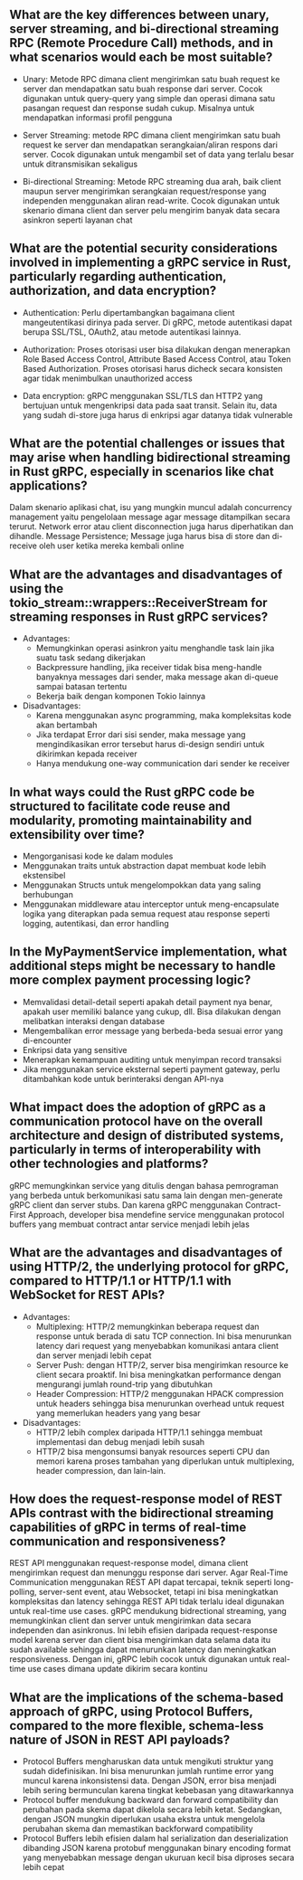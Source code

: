 ## What are the key differences between unary, server streaming, and bi-directional streaming RPC (Remote Procedure Call) methods, and in what scenarios would each be most suitable?

- Unary: Metode RPC dimana client mengirimkan satu buah request ke server dan mendapatkan satu buah response dari server. Cocok digunakan untuk query-query yang simple dan operasi dimana satu pasangan request dan response sudah cukup. Misalnya untuk mendapatkan informasi profil pengguna

- Server Streaming: metode RPC dimana client mengirimkan satu buah request ke server dan mendapatkan serangkaian/aliran respons dari server. Cocok digunakan untuk mengambil set of data yang terlalu besar untuk ditransmisikan sekaligus

- Bi-directional Streaming: Metode RPC streaming dua arah, baik client maupun server mengirimkan serangkaian request/response yang independen menggunakan aliran read-write. Cocok digunakan untuk skenario dimana client dan server pelu mengirim banyak data secara asinkron seperti layanan chat

## What are the potential security considerations involved in implementing a gRPC service in Rust, particularly regarding authentication, authorization, and data encryption?

- Authentication: Perlu dipertambangkan bagaimana client mangeutentikasi dirinya pada server. Di gRPC, metode autentikasi dapat berupa SSL/TSL, OAuth2, atau metode autentikasi lainnya.

- Authorization: Proses otorisasi user bisa dilakukan dengan menerapkan Role Based Access Control, Attribute Based Access Control, atau Token Based Authorization. Proses otorisasi harus dicheck secara konsisten agar tidak menimbulkan unauthorized access

- Data encryption: gRPC menggunakan SSL/TLS dan HTTP2 yang bertujuan untuk mengenkripsi data pada saat transit. Selain itu, data yang sudah di-store juga harus di enkripsi agar datanya tidak vulnerable

## What are the potential challenges or issues that may arise when handling bidirectional streaming in Rust gRPC, especially in scenarios like chat applications?

Dalam skenario aplikasi chat, isu yang mungkin muncul adalah concurrency management yaitu pengelolaan message agar message ditampilkan secara terurut. Network error atau client disconnection juga harus diperhatikan dan dihandle. Message Persistence; Message juga harus bisa di store dan di-receive oleh user ketika mereka kembali online

## What are the advantages and disadvantages of using the tokio_stream::wrappers::ReceiverStream for streaming responses in Rust gRPC services?

- Advantages: 
    - Memungkinkan operasi asinkron yaitu menghandle task lain jika suatu task sedang dikerjakan
    - Backpressure handling, jika receiver tidak bisa meng-handle banyaknya messages dari sender, maka message akan di-queue sampai batasan tertentu
    - Bekerja baik dengan komponen Tokio lainnya
- Disadvantages:
    - Karena menggunakan async programming, maka kompleksitas kode akan bertambah
    - Jika terdapat Error dari sisi sender, maka message yang mengindikasikan error tersebut harus di-design sendiri untuk dikirimkan kepada receiver
    - Hanya mendukung one-way communication dari sender ke receiver

## In what ways could the Rust gRPC code be structured to facilitate code reuse and modularity, promoting maintainability and extensibility over time?

- Mengorganisasi kode ke dalam modules
- Menggunakan traits untuk abstraction dapat membuat kode lebih ekstensibel
- Menggunakan Structs untuk mengelompokkan data yang saling berhubungan
- Menggunakan middleware atau interceptor untuk meng-encapsulate logika yang diterapkan pada semua request atau response seperti logging, autentikasi, dan error handling

## In the MyPaymentService implementation, what additional steps might be necessary to handle more complex payment processing logic?

- Memvalidasi detail-detail seperti apakah detail payment nya benar, apakah user memiliki balance yang cukup, dll. Bisa dilakukan dengan melibatkan interaksi dengan database
- Mengembalikan error message yang berbeda-beda sesuai error yang di-encounter
- Enkripsi data yang sensitive
- Menerapkan kemampuan auditing untuk menyimpan record transaksi
- Jika menggunakan service eksternal seperti payment gateway, perlu ditambahkan kode untuk berinteraksi dengan API-nya

## What impact does the adoption of gRPC as a communication protocol have on the overall architecture and design of distributed systems, particularly in terms of interoperability with other technologies and platforms?

gRPC memungkinkan service yang ditulis dengan bahasa pemrograman yang berbeda untuk berkomunikasi satu sama lain dengan men-generate gRPC client dan server stubs. Dan karena gRPC menggunakan Contract-First Approach, developer bisa mendefine service menggunakan protocol buffers yang membuat contract antar service menjadi lebih jelas

## What are the advantages and disadvantages of using HTTP/2, the underlying protocol for gRPC, compared to HTTP/1.1 or HTTP/1.1 with WebSocket for REST APIs?

- Advantages:
    - Multiplexing: HTTP/2 memungkinkan beberapa request dan response untuk berada di satu TCP connection. Ini bisa menurunkan latency dari request yang menyebabkan komunikasi antara client dan server menjadi lebih cepat
    - Server Push: dengan HTTP/2, server bisa mengirimkan resource ke client secara proaktif. Ini bisa meningkatkan performance dengan mengurangi jumlah round-trip yang dibutuhkan
    - Header Compression: HTTP/2 menggunakan HPACK compression untuk headers sehingga bisa menurunkan overhead untuk request yang memerlukan headers yang yang besar
- Disadvantages:
    - HTTP/2 lebih complex daripada HTTP/1.1 sehingga membuat implementasi dan debug menjadi lebih susah
    - HTTP/2 bisa mengonsumsi banyak resources seperti CPU dan memori karena proses tambahan yang diperlukan untuk multiplexing, header compression, dan lain-lain.

## How does the request-response model of REST APIs contrast with the bidirectional streaming capabilities of gRPC in terms of real-time communication and responsiveness?

REST API menggunakan request-response model, dimana client mengirimkan request dan menunggu response dari server. Agar Real-Time Communication menggunakan REST API dapat tercapai, teknik seperti long-polling, server-sent event, atau Websocket, tetapi ini bisa meningkatkan kompleksitas dan latency sehingga REST API tidak terlalu ideal digunakan untuk real-time use cases. gRPC mendukung bidrectional streaming, yang memungkinkan client dan server untuk mengirimkan data secara independen dan asinkronus. Ini lebih efisien daripada request-response model karena server dan client bisa mengirimkan data selama data itu sudah available sehingga dapat menurunkan latency dan meningkatkan responsiveness. Dengan ini, gRPC lebih cocok untuk digunakan untuk real-time use cases dimana update dikirim secara kontinu

## What are the implications of the schema-based approach of gRPC, using Protocol Buffers, compared to the more flexible, schema-less nature of JSON in REST API payloads?

- Protocol Buffers mengharuskan data untuk mengikuti struktur yang sudah didefinisikan. Ini bisa menurunkan jumlah runtime error yang muncul karena inkonsistensi data. Dengan JSON, error bisa menjadi lebih sering bermunculan karena tingkat kebebasan yang ditawarkannya
- Protocol buffer mendukung backward dan forward compatibility dan perubahan pada skema dapat dikelola secara lebih ketat. Sedangkan, dengan JSON mungkin diperlukan usaha ekstra untuk mengelola perubahan skema dan memastikan backforward compatibility
- Protocol Buffers lebih efisien dalam hal serialization dan deserialization dibanding JSON karena protobuf menggunakan binary encoding format yang menyebabkan message dengan ukuruan kecil bisa diproses secara lebih cepat
